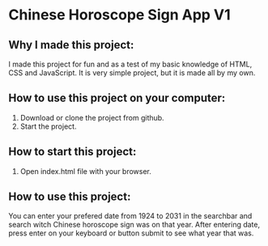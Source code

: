 # Chinese Horoscope Sign App V1

## Why I made this project:

I made this project for fun and as a test of my basic knowledge of HTML, CSS and JavaScript. It is very simple project, but it is made all by my own.

## How to use this project on your computer:

1. Download or clone the project from github.
2. Start the project.

## How to start this project:

1. Open index.html file with your browser.

## How to use this project:

You can enter your prefered date from 1924 to 2031 in the searchbar and search witch Chinese horoscope sign was on that year. After entering date, press enter on your keyboard or button submit to see what year that was.
